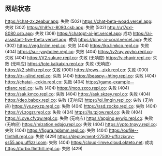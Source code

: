 ## 网站状态
https://chat-zx.zeabur.app: 失败 (502)
https://chat-beta-woad.vercel.app: 失败 (302)
https://lh9fvz-8080.csb.app: 失败 (502)
http://u17sxl-8080.csb.app: 失败 (308)
https://chatgpt-ai-jet.vercel.app: 成功
https://ai-assistant-five-theta.vercel.app: 成功
https://bing-ai-coral.vercel.app: 失败 (302)
https://veg.linlim.repl.co: 失败 (404)
https://ko.limkco.repl.co: 失败 (404)
https://su--yoyholee.repl.co: 失败 (404)
https://v2ray.yoyho.repl.co: 失败 (404)
https://V2.sukure.repl.co: 失败 (无响应)
https://v.chavir.repl.co: 失败 (无响应)
https://tote.kaikaixin.repl.co: 失败 (无响应)
https://k2.shilh.repl.co: 失败 (000)
https://rows--zixk.repl.co: 失败 (000)
https://tr--slind.repl.co: 失败 (404)
https://beaspy--hting.repl.co: 失败 (404)
https://chatai--cokio.repl.co: 失败 (404)
https://game-example--rdianc.repl.co: 失败 (404)
https://moo.zxco.repl.co: 失败 (404)
https://sak.kmco.repl.co: 失败 (404)
https://ask.skzey.repl.co: 失败 (404)
https://deo.babox.repl.co: 失败 (无响应)
https://qi.limqin.repl.co: 失败 (无响应)
https://ys.pyxzp.repl.co: 失败 (404)
https://ssd.zockq.repl.co: 失败 (404)
https://vi.zogzr.repl.co: 失败 (404)
https://ls.tpjow.repl.co: 失败 (404)
https://Love.cfvqw.repl.co: 失败 (无响应)
https://apping.eywjx.repl.co: 失败 (无响应)
https://mization.edpjg.repl.co: 失败 (404)
https://ypto.tnpyv.repl.co: 失败 (404)
https://figura.hpbmm.repl.co: 失败 (404)
https://oufile--flinthill.repl.co: 失败 (429)
https://deployment-27500-uffizzixray-ss55.app.uffizzi.com: 失败 (404)
https://cloud-limve.cloud.okteto.net: 成功
https://turbo.flinthill.repl.co: 失败 (429)
